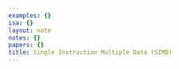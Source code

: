 ```yaml
---
examples: {}
isa: {}
layout: note
notes: {}
papers: {}
title: Single Instruction Multiple Data (SIMD)
---
```

